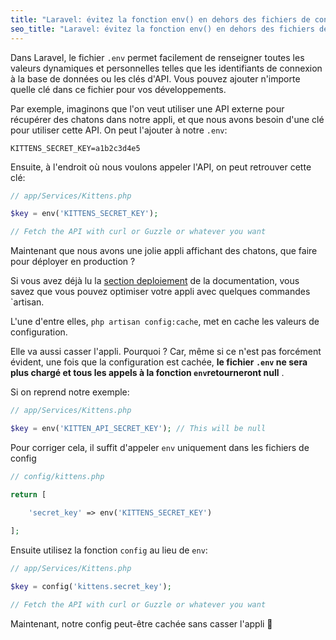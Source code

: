 ```yaml
---
title: "Laravel: évitez la fonction env() en dehors des fichiers de config"
seo_title: "Laravel: évitez la fonction env() en dehors des fichiers de config"
---
```

Dans Laravel, le fichier `.env` permet facilement de renseigner toutes les valeurs dynamiques et personnelles telles que les identifiants de connexion à la base de données ou les clés d'API. Vous pouvez ajouter n'importe quelle clé dans ce fichier pour vos développements.

Par exemple, imaginons que l'on veut utiliser une API externe pour récupérer des chatons dans notre appli, et que nous avons besoin d'une clé pour utiliser cette API. On peut l'ajouter à notre `.env`:
```
KITTENS_SECRET_KEY=a1b2c3d4e5
```

Ensuite, à l'endroit où nous voulons appeler l'API, on peut retrouver cette clé:
```php
// app/Services/Kittens.php

$key = env('KITTENS_SECRET_KEY');

// Fetch the API with curl or Guzzle or whatever you want
```

Maintenant que nous avons une jolie appli affichant des chatons, que faire pour déployer en production ? 

Si vous avez déjà lu la  [section deploiement](https://laravel.com/docs/5.6/deployment) de la documentation, vous savez que vous pouvez optimiser votre appli avec quelques commandes `artisan.

L'une d'entre elles, `php artisan config:cache`, met en cache les valeurs de configuration.

Elle va aussi casser l'appli. Pourquoi ? Car, même si ce n'est pas forcément évident, une fois que la configuration est cachée, **le fichier `.env` ne sera plus chargé et tous les appels à la fonction `env`retourneront null** .

Si on reprend notre exemple:
```php
// app/Services/Kittens.php

$key = env('KITTEN_API_SECRET_KEY'); // This will be null
```

Pour corriger cela, il suffit d'appeler `env` uniquement dans les fichiers de config
```php
// config/kittens.php

return [

    'secret_key' => env('KITTENS_SECRET_KEY')
		
];
```

Ensuite utilisez la fonction `config` au lieu de `env`:
```php
// app/Services/Kittens.php

$key = config('kittens.secret_key');

// Fetch the API with curl or Guzzle or whatever you want
```

Maintenant, notre config peut-être cachée sans casser l'appli 🎉